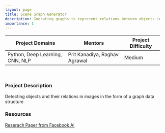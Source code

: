 ```yaml
---
layout: page
title: Scene Graph Generator
description: Gnerating graphs to represent relations between objects in a given image.
importance: 1
---
```


| Project Domains                 | Mentors                       | Project Difficulty |
|---------------------------------|-------------------------------|--------------------|
| Python, Deep Learning, CNN, NLP | Prit Kanadiya, Raghav Agrawal | Medium             |

<br>

### Project Description

Detecting objects and their relations in images  in the form of a graph data structure

### Resources

[Reserach Paper from Facebook AI](https://openaccess.thecvf.com/content_ECCV_2018/papers/Jianwei_Yang_Graph_R-CNN_for_ECCV_2018_paper.pdf) <br>